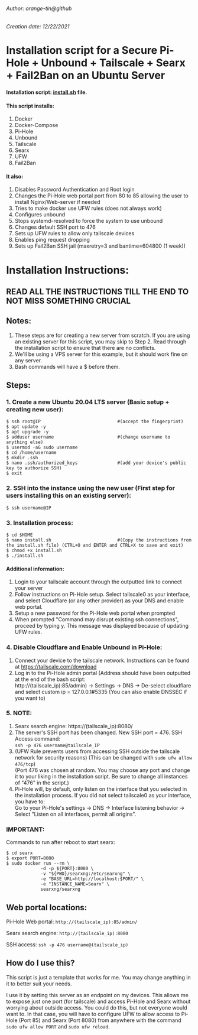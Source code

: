 ###### Author: orange-tin@github

###### Creation date: 12/22/2021

# Installation script for a Secure Pi-Hole + Unbound + Tailscale + Searx + Fail2Ban on an Ubuntu Server

#### Installation script: [install.sh](install.sh) file.

#### This script installs:
1. Docker
2. Docker-Compose
3. Pi-Hole
4. Unbound
5. Tailscale
6. Searx
7. UFW
8. Fail2Ban

#### It also:
1. Disables Password Authentication and Root login
2. Changes the Pi-Hole web portal port from 80 to 85 allowing the user to install Nginx/Web-server if needed
3. Tries to make docker use UFW rules (does not always work)
4. Configures unbound
5. Stops systemd-resolved to force the system to use unbound
6. Changes default SSH port to 476
7. Sets up UFW rules to allow only tailscale devices
8. Enables ping request dropping
9. Sets up Fail2Ban SSH jail (maxretry=3 and bantime=604800 (1 week))

# Installation Instructions:

## READ ALL THE INSTRUCTIONS TILL THE END TO NOT MISS SOMETHING CRUCIAL

## Notes: 
1. These steps are for creating a new server from scratch. If you are using an existing server for this script, you may skip to Step 2. Read through the installation script to ensure that there are no conflicts.
2. We'll be using a VPS server for this example, but it should work fine on any server.
3. Bash commands will have a $ before them.

## Steps:
### 1. Create a new Ubuntu 20.04 LTS server (Basic setup + creating new user):

```
$ ssh root@IP                             #(accept the fingerprint)
$ apt update -y
$ apt upgrade -y
$ adduser username                        #(change username to anything else)
$ usermod -aG sudo username
$ cd /home/username
$ mkdir .ssh
$ nano .ssh/authorized_keys               #(add your device's public key to authorize SSH)
$ exit
```

### 2. SSH into the instance using the new user (First step for users installing this on an existing server):

```
$ ssh username@IP
```

### 3. Installation process:
```
$ cd $HOME
$ nano install.sh                         #(Copy the instructions from the install.sh file) (CTRL+O and ENTER and CTRL+X to save and exit)
$ chmod +x install.sh
$ ./install.sh
```

#### Additional information:
1. Login to your tailscale account through the outputted link to connect your server
2. Follow instructions on Pi-Hole setup. Select tailscale0 as your interface, and select Cloudflare (or any other provider) as your DNS and enable web portal.
3. Setup a new password for the Pi-Hole web portal when prompted
4. When prompted "Command may disrupt existing ssh connections", proceed by typing y. This message was displayed because of updating UFW rules.

### 4. Disable Cloudflare and Enable Unbound in Pi-Hole:
1. Connect your device to the tailscale network. Instructions can be found at https://tailscale.com/download
2. Log in to the Pi-Hole admin portal (Address should have been outputted at the end of the bash script: <br/>http://(tailscale_ip):85/admin) -> Settings -> DNS -> De-select cloudflare and select custom ip = 127.0.0.1#5335 (You can also enable DNSSEC if you want to)

### 5. NOTE:
1. Searx search engine: https://(tailscale_ip):8080/
2. The server's SSH port has been changed. New SSH port = 476. SSH Access command:<br/>```ssh -p 476 username@tailscale_IP```
3. (UFW Rule prevents users from accessing SSH outside the tailscale network for security reasons) (This can be changed with ```sudo ufw allow 476/tcp```)<br/>(Port 476 was chosen at random. You may choose any port and change it to your liking in the installation script. Be sure to change all instances of "476" in the script.)
4. Pi-Hole will, by default, only listen on the interface that you selected in the installation process. If you did not select tailscale0 as your interface, you have to: <br/>Go to your Pi-Hole's settings -> DNS -> Interface listening behavior -> Select "Listen on all interfaces, permit all origins".

### IMPORTANT:
Commands to run after reboot to start searx:

```
$ cd searx
$ export PORT=8080
$ sudo docker run --rm \
             -d -p ${PORT}:8080 \
             -v "${PWD}/searxng:/etc/searxng" \
             -e "BASE_URL=http://localhost:$PORT/" \
             -e "INSTANCE_NAME=Searx" \
             searxng/searxng
```

## Web portal locations:

Pi-Hole Web portal: ```http://(tailscale_ip):85/admin/```

Searx search engine: ```http://(tailscale_ip):8080```

SSH access: ```ssh -p 476 username@(tailscale_ip)```

## How do I use this?

This script is just a template that works for me. You may change anything in it to better suit your needs. 

I use it by setting this server as an endpoint on my devices. This allows me to expose just one port (for tailscale) and access Pi-Hole and Searx without worrying about outside access. You could do this, but not everyone would want to. In that case, you will have to configure UFW to allow access to Pi-Hole (Port 85) and Searx (Port 8080) from anywhere with the command ```sudo ufw allow PORT``` and ```sudo ufw reload```.
